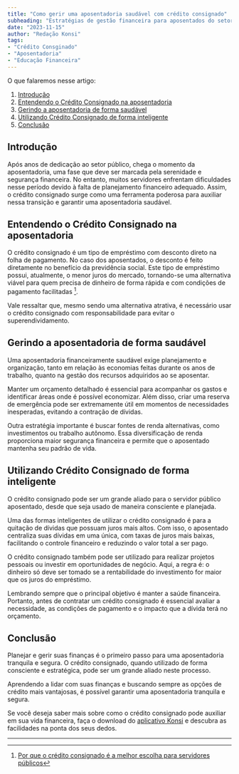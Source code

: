 ```yaml
---
title: "Como gerir uma aposentadoria saudável com crédito consignado"
subheading: "Estratégias de gestão financeira para aposentados do setor público"
date: "2023-11-15"
author: "Redação Konsi"
tags:
- "Crédito Consginado"
- "Aposentadoria"
- "Educação Financeira"
---
```


O que falaremos nesse artigo:

1. [Introdução](#introducao)
2. [Entendendo o Crédito Consignado na aposentadoria](#entendendo_credito_consignado)
3. [Gerindo a aposentadoria de forma saudável](#gerindo_aposentadoria)
4. [Utilizando Crédito Consignado de forma inteligente](#credito_consignado_inteligente)
5. [Conclusão](#conclusao)

<a id="introducao"></a>
## Introdução

Após anos de dedicação ao setor público, chega o momento da aposentadoria, uma fase que deve ser marcada pela serenidade e segurança financeira. No entanto, muitos servidores enfrentam dificuldades nesse período devido à falta de planejamento financeiro adequado. Assim, o crédito consignado surge como uma ferramenta poderosa para auxiliar nessa transição e garantir uma aposentadoria saudável.

<a id="entendendo_credito_consignado"></a>
## Entendendo o Crédito Consignado na aposentadoria 

O crédito consignado é um tipo de empréstimo com desconto direto na folha de pagamento. No caso dos aposentados, o desconto é feito diretamente no benefício da previdência social. Este tipo de empréstimo possui, atualmente, o menor juros do mercado, tornando-se uma alternativa viável para quem precisa de dinheiro de forma rápida e com condições de pagamento facilitadas [^1^].

Vale ressaltar que, mesmo sendo uma alternativa atrativa, é necessário usar o crédito consignado com responsabilidade para evitar o superendividamento. 

<a id="gerindo_aposentadoria"></a>
## Gerindo a aposentadoria de forma saudável

Uma aposentadoria financeiramente saudável exige planejamento e organização, tanto em relação às economias feitas durante os anos de trabalho, quanto na gestão dos recursos adquiridos ao se aposentar.

Manter um orçamento detalhado é essencial para acompanhar os gastos e identificar áreas onde é possível economizar. Além disso, criar uma reserva de emergência pode ser extremamente útil em momentos de necessidades inesperadas, evitando a contração de dívidas.

Outra estratégia importante é buscar fontes de renda alternativas, como investimentos ou trabalho autônomo. Essa diversificação de renda proporciona maior segurança financeira e permite que o aposentado mantenha seu padrão de vida.

<a id="credito_consignado_inteligente"></a>
## Utilizando Crédito Consignado de forma inteligente

O crédito consignado pode ser um grande aliado para o servidor público aposentado, desde que seja usado de maneira consciente e planejada.

Uma das formas inteligentes de utilizar o crédito consignado é para a quitação de dívidas que possuam juros mais altos. Com isso, o aposentado centraliza suas dívidas em uma única, com taxas de juros mais baixas, facilitando o controle financeiro e reduzindo o valor total a ser pago.

O crédito consignado também pode ser utilizado para realizar projetos pessoais ou investir em oportunidades de negócio. Aqui, a regra é: o dinheiro só deve ser tomado se a rentabilidade do investimento for maior que os juros do empréstimo.

Lembrando sempre que o principal objetivo é manter a saúde financeira. Portanto, antes de contratar um crédito consignado é essencial avaliar a necessidade, as condições de pagamento e o impacto que a dívida terá no orçamento. 

<a id="conclusao"></a>
## Conclusão

Planejar e gerir suas finanças é o primeiro passo para uma aposentadoria tranquila e segura. O crédito consignado, quando utilizado de forma consciente e estratégica, pode ser um grande aliado neste processo.

Aprendendo a lidar com suas finanças e buscando sempre as opções de crédito mais vantajosas, é possível garantir uma aposentadoria tranquila e segura. 

Se você deseja saber mais sobre como o crédito consignado pode auxiliar em sua vida financeira, faça o download do [aplicativo Konsi](http://konsi.com.br/app-download) e descubra as facilidades na ponta dos seus dedos.

---
[^1^]: [Por que o crédito consignado é a melhor escolha para servidores públicos](/por-que-o-crdito-consignado-a-melhor-escolha-para-servidores-pblicos)
